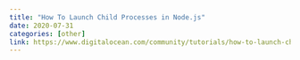 ```yaml
---
title: "How To Launch Child Processes in Node.js"
date: 2020-07-31
categories: [other]
link: https://www.digitalocean.com/community/tutorials/how-to-launch-child-processes-in-node-js
---
```

